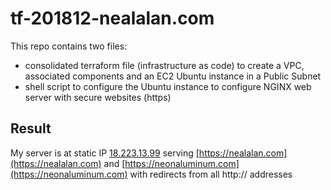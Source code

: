 # tf-201812-nealalan.com
This repo contains two files:
- consolidated terraform file (infrastructure as code) to create a VPC, associated components and an EC2 Ubuntu instance in a Public Subnet
- shell script to configure the Ubuntu instance to configure NGINX web server with secure websites (https)

## Result
My server is at static IP [18.223.13.99](18.223.13.99) serving [https://nealalan.com](https://nealalan.com) and [https://neonaluminum.com](https://neonaluminum.com) with redirects from all http:// addresses


